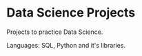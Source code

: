 # Data Science Projects

Projects to practice Data Science.

Languages: SQL, Python and it's libraries.
